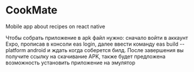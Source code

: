 # CookMate

Mobile app about recipes on react native

Чтобы собрать приложение в apk файл нужно: сначало войти в аккаунт Expo, прописав в консоли eas login, далее ввести команду eas build --platform android и ждать когда соберется билд. После завершения вы получите ссылку на скачивание APK, также будет предложена возможность установить приложение на эмулятор
